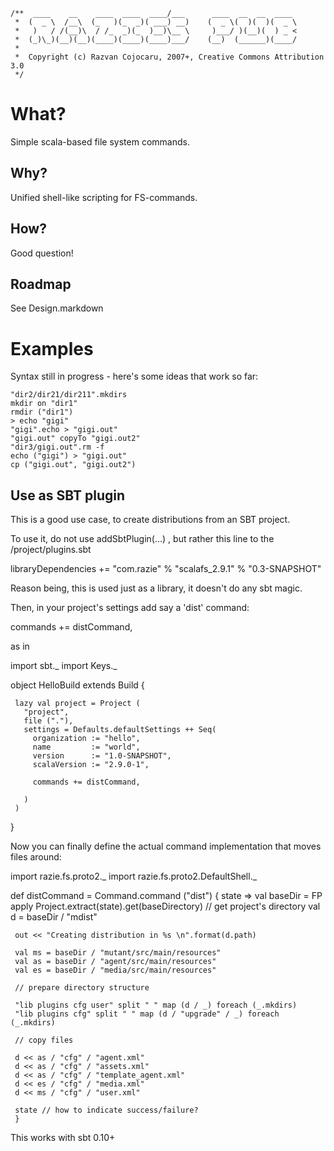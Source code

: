     /**  ____    __    ____  ____  ____/___      ____  __  __  ____
     *  (  _ \  /__\  (_   )(_  _)( ___) __)    (  _ \(  )(  )(  _ \
     *   )   / /(__)\  / /_  _)(_  )__)\__ \     )___/ )(__)(  ) _ <
     *  (_)\_)(__)(__)(____)(____)(____)___/    (__)  (______)(____/
     *                      
     *  Copyright (c) Razvan Cojocaru, 2007+, Creative Commons Attribution 3.0
     */

What?
=====

Simple scala-based file system commands. 

Why?
----
Unified shell-like scripting for FS-commands.

How?
----

Good question!


Roadmap
-------

See Design.markdown

Examples
========

Syntax still in progress - here's some ideas that work so far:

    "dir2/dir21/dir211".mkdirs
    mkdir on "dir1" 
    rmdir ("dir1")    
    > echo "gigi"
    "gigi".echo > "gigi.out"
    "gigi.out" copyTo "gigi.out2"
    "dir3/gigi.out".rm -f
    echo ("gigi") > "gigi.out"
    cp ("gigi.out", "gigi.out2")


Use as SBT plugin
-----------------

This is a good use case, to create distributions from an SBT project.

To use it, do not use addSbtPlugin(...) , but rather this line to the <myproject>/project/plugins.sbt

   libraryDependencies += "com.razie" % "scalafs_2.9.1" % "0.3-SNAPSHOT"

Reason being, this is used just as a library, it doesn't do any sbt magic.

Then, in your project's settings add say a 'dist' command:

   commands += distCommand,

as in

   import sbt._
   import Keys._

   object HelloBuild extends Build {

     lazy val project = Project (
       "project",
       file ("."),
       settings = Defaults.defaultSettings ++ Seq(
         organization := "hello",
         name         := "world",
         version      := "1.0-SNAPSHOT",
         scalaVersion := "2.9.0-1",

         commands += distCommand,

       )
     )
   }

Now you can finally define the actual command implementation that moves files around:

   import razie.fs.proto2._
   import razie.fs.proto2.DefaultShell._
 
   def distCommand = Command.command ("dist") { state =>
     val baseDir = FP apply Project.extract(state).get(baseDirectory) // get project's directory
     val d       = baseDir / "mdist"
 
     out << "Creating distribution in %s \n".format(d.path)
 
     val ms = baseDir / "mutant/src/main/resources"
     val as = baseDir / "agent/src/main/resources"
     val es = baseDir / "media/src/main/resources"
 
     // prepare directory structure

     "lib plugins cfg user" split " " map (d / _) foreach (_.mkdirs)
     "lib plugins cfg" split " " map (d / "upgrade" / _) foreach (_.mkdirs)
 
     // copy files
 
     d << as / "cfg" / "agent.xml"
     d << as / "cfg" / "assets.xml"
     d << as / "cfg" / "template_agent.xml"
     d << es / "cfg" / "media.xml"
     d << ms / "cfg" / "user.xml"
 
     state // how to indicate success/failure?
     }

This works with sbt 0.10+


